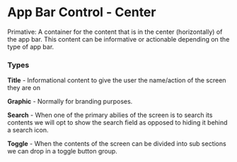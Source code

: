 # App Bar Control - Center

Primative: A container for the content that is in the center (horizontally) of the app bar.  This content can be informative or actionable depending on the type of app bar.

### Types

**Title** - Informational content to give the user the name/action of the screen they are on

**Graphic** - Normally for branding purposes.

**Search** - When one of the primary abilies of the screen is to search its contents we will opt to show the search field as opposed to hiding it behind a search icon.

**Toggle** - When the contents of the screen can be divided into sub sections we can drop in a toggle button group.